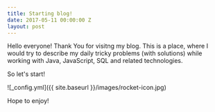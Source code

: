 ```yaml
---
title: Starting blog!
date: 2017-05-11 00:00:00 Z
layout: post
---
```


Hello everyone! Thank You for visitng my blog. This is a place, where I would try to describe my daily tricky problems (with solutions) while working with Java, JavaScript, SQL and related technologies.

So let's start!

![_config.yml]({{ site.baseurl }}/images/rocket-icon.jpg)

Hope to enjoy!